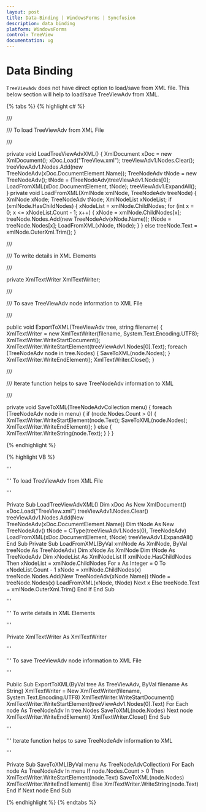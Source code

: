 ```yaml
---
layout: post
title: Data-Binding | WindowsForms | Syncfusion
description: data binding
platform: WindowsForms
control: TreeView 
documentation: ug
---
```


# Data Binding

`TreeViewAdv` does not have direct option to load/save from XML file. This below section will help to load/save TreeViewAdv from XML.


{% tabs %}
{% highlight c# %}

/// <summary>

/// To load TreeViewAdv from XML File

/// </summary>

private void LoadTreeViewAdvXML()
{
    XmlDocument xDoc = new XmlDocument();
    xDoc.Load("TreeView.xml");
    treeViewAdv1.Nodes.Clear();
    treeViewAdv1.Nodes.Add(new
    TreeNodeAdv(xDoc.DocumentElement.Name));
    TreeNodeAdv tNode = new TreeNodeAdv();
    tNode = (TreeNodeAdv)treeViewAdv1.Nodes[0];
    LoadFromXML(xDoc.DocumentElement, tNode);
    treeViewAdv1.ExpandAll();
}
private void LoadFromXML(XmlNode xmlNode, TreeNodeAdv treeNode)
{
    XmlNode xNode;
    TreeNodeAdv tNode;
    XmlNodeList xNodeList;
    if (xmlNode.HasChildNodes) 
    {
        xNodeList = xmlNode.ChildNodes;
        for (int x = 0; x <= xNodeList.Count - 1; x++)
        {
            xNode = xmlNode.ChildNodes[x];
            treeNode.Nodes.Add(new TreeNodeAdv(xNode.Name));
            tNode = treeNode.Nodes[x];
            LoadFromXML(xNode, tNode);
        }
    }
    else 
    treeNode.Text = xmlNode.OuterXml.Trim();
}
       
/// <summary>

/// To write details in XML Elements

/// </summary>
private XmlTextWriter XmlTextWriter;

/// <summary>

/// To save TreeViewAdv node information to XML File

/// </summary>
public void ExportToXML(TreeViewAdv tree, string filename)
{
    XmlTextWriter = new XmlTextWriter(filename, System.Text.Encoding.UTF8);
    XmlTextWriter.WriteStartDocument();
    XmlTextWriter.WriteStartElement(treeViewAdv1.Nodes[0].Text);
    foreach (TreeNodeAdv node in tree.Nodes)
    {
        SaveToXML(node.Nodes);
    }
    XmlTextWriter.WriteEndElement();
    XmlTextWriter.Close();
}

/// <summary>

/// Iterate function helps to save TreeNodeAdv information to XML

/// </summary>
private void SaveToXML(TreeNodeAdvCollection menu)
{
    foreach (TreeNodeAdv node in menu)
    {
        if (node.Nodes.Count > 0)
        {
            XmlTextWriter.WriteStartElement(node.Text);
            SaveToXML(node.Nodes);
            XmlTextWriter.WriteEndElement();
        }
        else
        {
            XmlTextWriter.WriteString(node.Text);
        }
    }
}

{% endhighlight %}

{% highlight VB %}

''' <summary>

''' To load TreeViewAdv from XML File

''' </summary>
Private Sub LoadTreeViewAdvXML()
Dim xDoc As New XmlDocument()
xDoc.Load("TreeView.xml")
treeViewAdv1.Nodes.Clear()
treeViewAdv1.Nodes.Add(New TreeNodeAdv(xDoc.DocumentElement.Name))
Dim tNode As New TreeNodeAdv()
tNode = CType(treeViewAdv1.Nodes(0), TreeNodeAdv)
LoadFromXML(xDoc.DocumentElement, tNode)
treeViewAdv1.ExpandAll()
End Sub
Private Sub LoadFromXML(ByVal xmlNode As XmlNode, ByVal treeNode As TreeNodeAdv)
Dim xNode As XmlNode
Dim tNode As TreeNodeAdv
Dim xNodeList As XmlNodeList
If xmlNode.HasChildNodes Then
xNodeList = xmlNode.ChildNodes
For x As Integer = 0 To xNodeList.Count - 1
xNode = xmlNode.ChildNodes(x)
treeNode.Nodes.Add(New TreeNodeAdv(xNode.Name))
tNode = treeNode.Nodes(x)
LoadFromXML(xNode, tNode)
Next x
Else
treeNode.Text = xmlNode.OuterXml.Trim()
End If End Sub

''' <summary>

''' To write details in XML Elements

''' </summary>
Private XmlTextWriter As XmlTextWriter

''' <summary>

''' To save TreeViewAdv node information to XML File

''' </summary>
Public Sub ExportToXML(ByVal tree As TreeViewAdv, ByVal filename As String)
XmlTextWriter = New XmlTextWriter(filename, System.Text.Encoding.UTF8)
XmlTextWriter.WriteStartDocument()
XmlTextWriter.WriteStartElement(treeViewAdv1.Nodes(0).Text)
For Each node As TreeNodeAdv In tree.Nodes
SaveToXML(node.Nodes)
Next node
XmlTextWriter.WriteEndElement()
XmlTextWriter.Close()
End Sub

''' <summary>

''' Iterate function helps to save TreeNodeAdv information to XML

''' </summary>

Private Sub SaveToXML(ByVal menu As TreeNodeAdvCollection)
For Each node As TreeNodeAdv In menu
If node.Nodes.Count > 0 Then
XmlTextWriter.WriteStartElement(node.Text)
SaveToXML(node.Nodes)
XmlTextWriter.WriteEndElement()
Else
XmlTextWriter.WriteString(node.Text)
End If
Next node
End Sub

{% endhighlight %}
{% endtabs %}